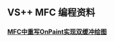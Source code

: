 ## VS++  MFC 编程资料

#### [MFC中重写OnPaint实现双缓冲绘图](https://blog.csdn.net/zollll/article/details/54880916)